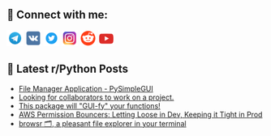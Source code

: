 ## 🔎 Connect with me:
[<img src="https://github.com/bullbesh/bullbesh/blob/main/images/Telegram.png" width="32" height="32" />](https://t.me/bullbesh)
[<img src="https://github.com/bullbesh/bullbesh/blob/main/images/VK.png" width="32" height="32" />](https://vk.com/bullbesh)
[<img src="https://github.com/bullbesh/bullbesh/blob/main/images/Twitter.png" width="32" height="32" />](https://twitter.com/bullbesh1)
[<img src="https://github.com/bullbesh/bullbesh/blob/main/images/Instagram.png" width="32" height="32" />](https://www.instagram.com/bullbesh)
[<img src="https://github.com/bullbesh/bullbesh/blob/main/images/Reddit.png" width="32" height="32" />](https://www.reddit.com/user/bullbesh)
[<img src="https://github.com/bullbesh/bullbesh/blob/main/images/YouTube.png" width="32" height="32" />](https://www.youtube.com/channel/UCtfjRs6uzgq5mfm8S06WTcg)

## 📕 Latest r/Python Posts
<!-- BLOG-POST-LIST:START -->
- [File Manager Application - PySimpleGUI](https://www.reddit.com/r/Python/comments/136yj9t/file_manager_application_pysimplegui/)
- [Looking for collaborators to work on a project.](https://www.reddit.com/r/Python/comments/136vzoi/looking_for_collaborators_to_work_on_a_project/)
- [This package will &quot;GUI-fy&quot; your functions!](https://www.reddit.com/r/Python/comments/136valo/this_package_will_guify_your_functions/)
- [AWS Permission Bouncers: Letting Loose in Dev, Keeping it Tight in Prod](https://www.reddit.com/r/Python/comments/136ts47/aws_permission_bouncers_letting_loose_in_dev/)
- [browsr 🗂️, a pleasant file explorer in your terminal](https://www.reddit.com/r/Python/comments/136sfyb/browsr_a_pleasant_file_explorer_in_your_terminal/)
<!-- BLOG-POST-LIST:END -->
